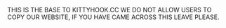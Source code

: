 THIS IS THE BASE TO KITTYHOOK.CC WE DO NOT ALLOW USERS TO COPY OUR WEBSITE, IF YOU HAVE CAME ACROSS THIS LEAVE PLEASE.
